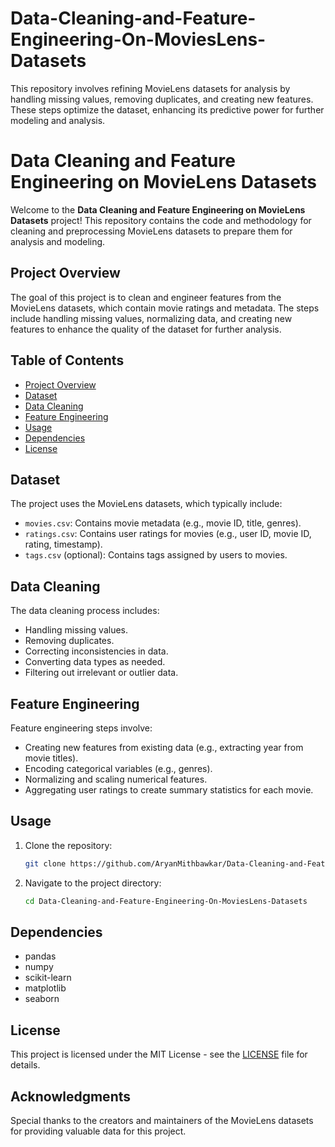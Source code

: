 # Data-Cleaning-and-Feature-Engineering-On-MoviesLens-Datasets
This repository involves refining MovieLens datasets for analysis by handling missing values, removing duplicates, and creating new features. These steps optimize the dataset, enhancing its predictive power for further modeling and analysis.
# Data Cleaning and Feature Engineering on MovieLens Datasets

Welcome to the **Data Cleaning and Feature Engineering on MovieLens Datasets** project! This repository contains the code and methodology for cleaning and preprocessing MovieLens datasets to prepare them for analysis and modeling.

## Project Overview

The goal of this project is to clean and engineer features from the MovieLens datasets, which contain movie ratings and metadata. The steps include handling missing values, normalizing data, and creating new features to enhance the quality of the dataset for further analysis.

## Table of Contents

- [Project Overview](#project-overview)
- [Dataset](#dataset)
- [Data Cleaning](#data-cleaning)
- [Feature Engineering](#feature-engineering)
- [Usage](#usage)
- [Dependencies](#dependencies)
- [License](#license)

## Dataset

The project uses the MovieLens datasets, which typically include:
- `movies.csv`: Contains movie metadata (e.g., movie ID, title, genres).
- `ratings.csv`: Contains user ratings for movies (e.g., user ID, movie ID, rating, timestamp).
- `tags.csv` (optional): Contains tags assigned by users to movies.

## Data Cleaning

The data cleaning process includes:
- Handling missing values.
- Removing duplicates.
- Correcting inconsistencies in data.
- Converting data types as needed.
- Filtering out irrelevant or outlier data.

## Feature Engineering

Feature engineering steps involve:
- Creating new features from existing data (e.g., extracting year from movie titles).
- Encoding categorical variables (e.g., genres).
- Normalizing and scaling numerical features.
- Aggregating user ratings to create summary statistics for each movie.

## Usage

1. Clone the repository:
    ```bash
    git clone https://github.com/AryanMithbawkar/Data-Cleaning-and-Feature-Engineering-On-MoviesLens-Datasets.git
    ```
2. Navigate to the project directory:
    ```bash
    cd Data-Cleaning-and-Feature-Engineering-On-MoviesLens-Datasets
    ```

## Dependencies

- pandas
- numpy
- scikit-learn
- matplotlib
- seaborn

## License

This project is licensed under the MIT License - see the [LICENSE](LICENSE) file for details.

## Acknowledgments

Special thanks to the creators and maintainers of the MovieLens datasets for providing valuable data for this project.
